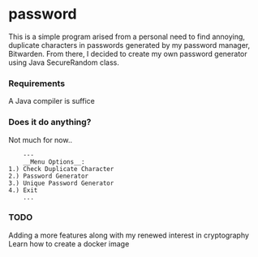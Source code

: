 # password

This is a simple program arised from a personal need to find annoying, duplicate characters in passwords generated by my password manager, Bitwarden. From there, I decided to create my own password generator using Java SecureRandom class.

### Requirements
A Java compiler is suffice

### Does it do anything?
Not much for now..


```
    ---
    __Menu Options__:
1.) Check Duplicate Character
2.) Password Generator
3.) Unique Password Generator
4.) Exit
    ...
```

### TODO
Adding a more features along with my renewed interest in cryptography
Learn how to create a docker image

